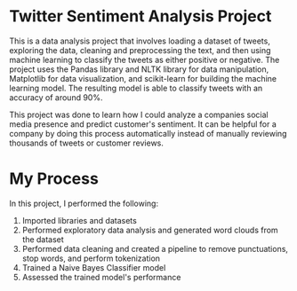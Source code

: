 # Twitter Sentiment Analysis Project

This is a data analysis project that involves loading a dataset of tweets, exploring the data, cleaning and preprocessing the text, and then using machine learning to classify the tweets as either positive or negative. The project uses the Pandas library and NLTK library for data manipulation, Matplotlib for data visualization, and scikit-learn for building the machine learning model. The resulting model is able to classify tweets with an accuracy of around 90%.

This project was done to learn how I could analyze a companies social media presence and predict customer's sentiment. It can be helpful for a company by doing this process automatically instead of manually reviewing thousands of tweets or customer reviews. 

# My Process

In this project, I performed the following:
  1. Imported libraries and datasets
  2. Performed exploratory data analysis and generated word clouds from the dataset
  4. Performed data cleaning and created a pipeline to remove punctuations, stop words, and perform tokenization
  5. Trained a Naive Bayes Classifier model
  6. Assessed the trained model's performance

